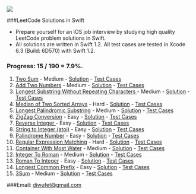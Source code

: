 ![](http://swiftlang.eu/swift.png)


###LeetCode Solutions in Swift
* Prepare yourself for an iOS job interview by studying high quality LeetCode problem solutions in Swift.
* All solutions are written in Swift 1.2. All test cases are tested in Xcode 6.3 (Build: 6D570) with Swift 1.2. 

### Progress: 15 / 190 = 7.9%.

1. [Two Sum](https://oj.leetcode.com/problems/two-sum/) - Medium - [Solution](https://github.com/diwu/LeetCode-Solutions-in-Swift/blob/master/Solutions/Solutions/Medium/Medium_001_Two_Sum.swift) - [Test Cases](https://github.com/diwu/LeetCode-Solutions-in-Swift/blob/master/Solutions/SolutionsTests/Medium/Medium_001_Two_Sum_Test.swift) 
2. [Add Two Numbers](https://oj.leetcode.com/problems/add-two-numbers/) - Medium - [Solution](https://github.com/diwu/LeetCode-Solutions-in-Swift/blob/master/Solutions/Solutions/Medium/Medium_002_Add_Two_Numbers.swift) - [Test Cases](https://github.com/diwu/LeetCode-Solutions-in-Swift/blob/master/Solutions/SolutionsTests/Medium/Medium_002_Add_Two_Numbers_Test.swift)
3. [Longest Substring Without Repeating Characters ](https://oj.leetcode.com/problems/longest-substring-without-repeating-characters/) - Medium - [Solution](https://github.com/diwu/LeetCode-Solutions-in-Swift/blob/master/Solutions/Solutions/Medium/Medium_003_Longest_Substring_Without_Repeating_Characters.swift) - [Test Cases](https://github.com/diwu/LeetCode-Solutions-in-Swift/blob/master/Solutions/SolutionsTests/Medium/Medium_003_Longest_Substring_Without_Repeating_Characters_Test.swift)
4. [Median of Two Sorted Arrays](https://oj.leetcode.com/problems/median-of-two-sorted-arrays/) - Hard - [Solution](https://github.com/diwu/LeetCode-Solutions-in-Swift/blob/master/Solutions/Solutions/Hard/Hard_004_Median_Of_Two_Sorted_Arrays.swift) - [Test Cases](https://github.com/diwu/LeetCode-Solutions-in-Swift/blob/master/Solutions/SolutionsTests/Hard/Hard_004_Median_Of_Two_Sorted_Arrays_Test.swift)
5. [Longest Palindromic Substring](https://oj.leetcode.com/problems/longest-palindromic-substring/) - Medium - [Solution](https://github.com/diwu/LeetCode-Solutions-in-Swift/blob/master/Solutions/Solutions/Medium/Medium_005_Longest_Palindromic_Substring.swift) - [Test Cases](https://github.com/diwu/LeetCode-Solutions-in-Swift/blob/master/Solutions/SolutionsTests/Medium/Medium_005_Longest_Palindromic_Substring_Test.swift)
6. [ZigZag Conversion](https://oj.leetcode.com/problems/zigzag-conversion/) - Easy - [Solution](https://github.com/diwu/LeetCode-Solutions-in-Swift/blob/master/Solutions/Solutions/Easy/Easy_006_ZigZag_Conversion.swift) - [Test Cases](https://github.com/diwu/LeetCode-Solutions-in-Swift/blob/master/Solutions/SolutionsTests/Easy/Easy_006_ZigZag_Conversion_Test.swift)
7. [Reverse Integer ](https://oj.leetcode.com/problems/reverse-integer/) - Easy - [Solution](https://github.com/diwu/LeetCode-Solutions-in-Swift/blob/master/Solutions/Solutions/Easy/Easy_007_Reverse_Integer.swift) - [Test Cases](https://github.com/diwu/LeetCode-Solutions-in-Swift/blob/master/Solutions/SolutionsTests/Easy/Easy_007_Reverse_Integer_Test.swift)
8. [String to Integer (atoi)](https://oj.leetcode.com/problems/string-to-integer-atoi/) - Easy - [Solution](https://github.com/diwu/LeetCode-Solutions-in-Swift/blob/master/Solutions/Solutions/Easy/Easy_008_String_to_Integer_atoi.swift) - [Test Cases](https://github.com/diwu/LeetCode-Solutions-in-Swift/blob/master/Solutions/SolutionsTests/Easy/Easy_008_String_to_Integer_atoi_Test.swift)
9. [Palindrome Number](https://oj.leetcode.com/problems/palindrome-number/) - Easy - [Solution](https://github.com/diwu/LeetCode-Solutions-in-Swift/blob/master/Solutions/Solutions/Easy/Easy_009_Palindrome_Number.swift) - [Test Cases](https://github.com/diwu/LeetCode-Solutions-in-Swift/blob/master/Solutions/SolutionsTests/Easy/Easy_009_Palindrome_Number_Test.swift)
10. [Regular Expression Matching](https://oj.leetcode.com/problems/regular-expression-matching/) - Hard - [Solution](https://github.com/diwu/LeetCode-Solutions-in-Swift/blob/master/Solutions/Solutions/Hard/Hard_010_Regular_Expression_Matching.swift) - [Test Cases](https://github.com/diwu/LeetCode-Solutions-in-Swift/blob/master/Solutions/SolutionsTests/Hard/Hard_010_Regular_Expression_Matching_Test.swift)
11. [Container With Most Water](https://leetcode.com/problems/container-with-most-water/) - Medium - [Solution](https://github.com/diwu/LeetCode-Solutions-in-Swift/blob/master/Solutions/Solutions/Medium/Medium_011_Container_With_Most_Water.swift) - [Test Cases](https://github.com/diwu/LeetCode-Solutions-in-Swift/blob/master/Solutions/SolutionsTests/Medium/Medium_011_Container_With_Most_Water_Test.swift)
12. [Integer To Roman](https://leetcode.com/problems/integer-to-roman/) - Medium - [Solution](https://github.com/diwu/LeetCode-Solutions-in-Swift/blob/master/Solutions/Solutions/Medium/Medium_012_Integer_To_Roman.swift) - [Test Cases](https://github.com/diwu/LeetCode-Solutions-in-Swift/blob/master/Solutions/SolutionsTests/Medium/Medium_012_Integer_To_Roman_Test.swift)
13. [Roman To Integer](https://leetcode.com/problems/roman-to-integer/) - Easy - [Solution](https://github.com/diwu/LeetCode-Solutions-in-Swift/blob/master/Solutions/Solutions/Easy/Easy_013_Roman_To_Integer.swift) - [Test Cases](https://github.com/diwu/LeetCode-Solutions-in-Swift/blob/master/Solutions/SolutionsTests/Easy/Easy_013_Roman_To_Integer_Test.swift)
14. [Longest Common Prefix](https://leetcode.com/problems/longest-common-prefix/) - Easy - [Solution](https://github.com/diwu/LeetCode-Solutions-in-Swift/blob/master/Solutions/Solutions/Easy/Easy_014_Longest_Common_Prefix.swift) - [Test Cases](https://github.com/diwu/LeetCode-Solutions-in-Swift/blob/master/Solutions/SolutionsTests/Easy/Easy_014_Longest_Common_Prefix_Test.swift)
15. [3Sum](https://leetcode.com/problems/3sum/) - Medium - [Solution](https://github.com/diwu/LeetCode-Solutions-in-Swift/blob/master/Solutions/Solutions/Medium/Medium_015_3Sum.swift) - [Test Cases](https://github.com/diwu/LeetCode-Solutions-in-Swift/blob/master/Solutions/SolutionsTests/Medium/Medium_015_3Sum_Test.swift)

###Email: diwufet@gmail.com

